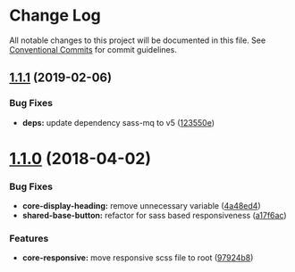 # Change Log

All notable changes to this project will be documented in this file.
See [Conventional Commits](https://conventionalcommits.org) for commit guidelines.

## [1.1.1](https://github.com/telusdigital/tds/compare/@tds/core-responsive@1.1.0...@tds/core-responsive@1.1.1) (2019-02-06)


### Bug Fixes

* **deps:** update dependency sass-mq to v5 ([123550e](https://github.com/telusdigital/tds/commit/123550e))





<a name="1.1.0"></a>
# [1.1.0](https://github.com/telusdigital/tds/compare/@tds/core-responsive@1.0.0...@tds/core-responsive@1.1.0) (2018-04-02)


### Bug Fixes

* **core-display-heading:** remove unnecessary variable ([4a48ed4](https://github.com/telusdigital/tds/commit/4a48ed4))
* **shared-base-button:** refactor for sass based responsiveness ([a17f6ac](https://github.com/telusdigital/tds/commit/a17f6ac))


### Features

* **core-responsive:** move responsive scss file to root ([97924b8](https://github.com/telusdigital/tds/commit/97924b8))
